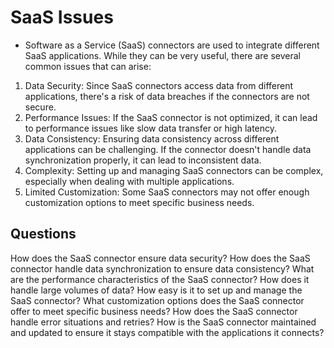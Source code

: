 # SaaS Issues
- Software as a Service (SaaS) connectors are used to integrate different SaaS applications. While they can be very
useful, there are several common issues that can arise:  
1) Data Security: Since SaaS connectors access data from different applications, there's a risk of data breaches if the
connectors are not secure.  
2) Performance Issues: If the SaaS connector is not optimized, it can lead to performance issues like slow data transfer or
high latency.  
3) Data Consistency: Ensuring data consistency across different applications can be challenging. If the connector doesn't
handle data synchronization properly, it can lead to inconsistent data.  
4) Complexity: Setting up and managing SaaS connectors can be complex, especially when dealing with multiple
applications.  
5) Limited Customization: Some SaaS connectors may not offer enough customization options to meet specific business needs.


## Questions
How does the SaaS connector ensure data security?
How does the SaaS connector handle data synchronization to ensure data consistency?
What are the performance characteristics of the SaaS connector? How does it handle large volumes of data?
How easy is it to set up and manage the SaaS connector?
What customization options does the SaaS connector offer to meet specific business needs?
How does the SaaS connector handle error situations and retries?
How is the SaaS connector maintained and updated to ensure it stays compatible with the applications it connects?